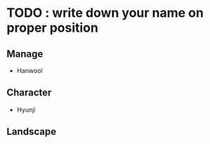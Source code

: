 # TODO : write down your name on proper position

## Manage
+ Hanwool
## Character 
+ Hyunji
## Landscape

